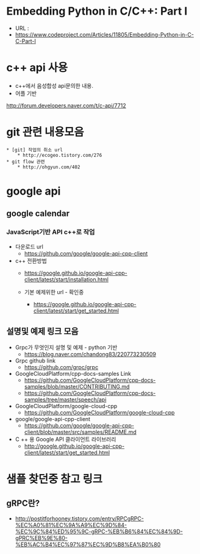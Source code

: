 # Embedding Python in C/C++: Part I

* URL :
* https://www.codeproject.com/Articles/11805/Embedding-Python-in-C-C-Part-I

# c++ api 사용
* c++에서 음성합성 api문의한 내용.
* 어플 기반

http://forum.developers.naver.com/t/c-api/7712

# git 관련 내용모음
	* [git] 작업의 취소 url
		* http://ecogeo.tistory.com/276
	* git flow 관련 
		* http://ohgyun.com/402

# google api
## google calendar
### JavaScript기반 API c++로 작업
* 다운로드 url
	* https://github.com/google/google-api-cpp-client
* c++ 전환방법
	* https://google.github.io/google-api-cpp-client/latest/start/installation.html

	* 기본 예제위한 url - 확인중
		* https://google.github.io/google-api-cpp-client/latest/start/get_started.html

## 설명및 예제 링크 모음
* Grpc가 무엇인지 설명 및 예제 - python 기반
	* https://blog.naver.com/chandong83/220773230509
* Grpc github link
	* https://github.com/grpc/grpc
* GoogleCloudPlatform/cpp-docs-samples Link
	* https://github.com/GoogleCloudPlatform/cpp-docs-samples/blob/master/CONTRIBUTING.md
	* https://github.com/GoogleCloudPlatform/cpp-docs-samples/tree/master/speech/api
* GoogleCloudPlatform/google-cloud-cpp
	* https://github.com/GoogleCloudPlatform/google-cloud-cpp
* google/google-api-cpp-client
	* https://github.com/google/google-api-cpp-client/blob/master/src/samples/README.md
* C ++ 용 Google API 클라이언트 라이브러리
	* http://google.github.io/google-api-cpp-client/latest/start/get_started.html

# 샘플 찾던중 참고 링크
## gRPC란?
* http://postitforhooney.tistory.com/entry/RPCgRPC-%EC%A0%81%EC%9A%A9%EC%9D%84-%EC%9C%84%ED%95%9C-gRPC-%EB%B6%84%EC%84%9D-gPRC%EB%9E%80-%EB%AC%B4%EC%97%87%EC%9D%B8%EA%B0%80
